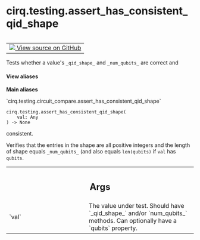 <div itemscope itemtype="http://developers.google.com/ReferenceObject">
<meta itemprop="name" content="cirq.testing.assert_has_consistent_qid_shape" />
<meta itemprop="path" content="Stable" />
</div>

# cirq.testing.assert_has_consistent_qid_shape

<!-- Insert buttons and diff -->

<table class="tfo-notebook-buttons tfo-api" align="left">

<td>
  <a target="_blank" href="https://github.com/quantumlib/cirq/tree/master/cirq/testing/circuit_compare.py">
    <img src="https://www.tensorflow.org/images/GitHub-Mark-32px.png" />
    View source on GitHub
  </a>
</td>
</table>



Tests whether a value's `_qid_shape_` and `_num_qubits_` are correct and

<section class="expandable">
  <h4 class="showalways">View aliases</h4>
  <p>
<b>Main aliases</b>
<p>`cirq.testing.circuit_compare.assert_has_consistent_qid_shape`</p>
</p>
</section>

<pre class="devsite-click-to-copy prettyprint lang-py tfo-signature-link">
<code>cirq.testing.assert_has_consistent_qid_shape(
    val: Any
) -> None
</code></pre>



<!-- Placeholder for "Used in" -->
consistent.

Verifies that the entries in the shape are all positive integers and the
length of shape equals `_num_qubits_` (and also equals `len(qubits)` if
`val` has `qubits`.

<!-- Tabular view -->
 <table class="responsive fixed orange">
<colgroup><col width="214px"><col></colgroup>
<tr><th colspan="2"><h2 class="add-link">Args</h2></th></tr>

<tr>
<td>
`val`
</td>
<td>
The value under test. Should have `_qid_shape_` and/or
`num_qubits_` methods. Can optionally have a `qubits` property.
</td>
</tr>
</table>

